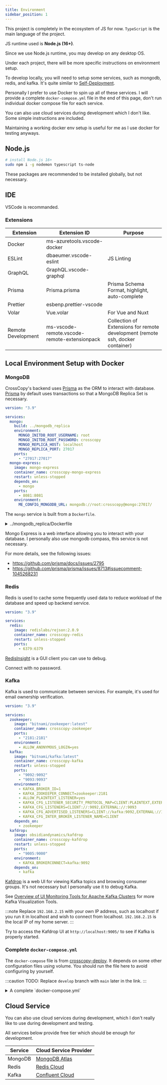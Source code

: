 ```yaml
---
title: Environment
sidebar_position: 1
---
```


This project is completely in the ecosystem of JS for now. `TypeScript` is the main language of the project.

JS runtime used is **Node.js (16+)**.

Since we use Node.js runtime, you may develop on any desktop OS.

Under each project, there will be more specific instructions on environment setup.

To develop locally, you will need to setup some services, such as mongodb, redis, and kafka. It's quite similar to [Self-Deployment](../../Deployment/self-deploy).

Personally I prefer to use Docker to spin up all of these services. I will provide a complete `docker-compose.yml` file in the end of this page, don't run individual docker compose file for each service.

You can also use cloud services during development which I don't like. Some simple instructions are included.

Maintaining a working docker env setup is useful for me as I use docker for testing anyways.

## Node.js

```bash
# install Node.js 16+
sudo npm i -g nodemon typescript ts-node
```

These packages are recommended to be installed globally, but not necessary.

## IDE

VSCode is recommanded.

### Extensions

| Extension          | Extension ID                                 | Purpose                                                                        |
| ------------------ | -------------------------------------------- | ------------------------------------------------------------------------------ |
| Docker             | ms-azuretools.vscode-docker                  |                                                                                |
| ESLint             | dbaeumer.vscode-eslint                       | JS Linting                                                                     |
| GraphQL            | GraphQL.vscode-graphql                       |                                                                                |
| Prisma             | Prisma.prisma                                | Prisma Schema Format, highlight, auto-complete                                 |
| Prettier           | esbenp.prettier-vscode                       |                                                                                |
| Volar              | Vue.volar                                    | For Vue and Nuxt                                                               |
| Remote Development | ms-vscode-remote.vscode-remote-extensionpack | Collection of Extensions for remote development (remote ssh, docker container) |

## Local Environment Setup with Docker

### MongoDB

CrossCopy's backend uses [Prisma](https://www.prisma.io/) as the ORM to interact with database. [Prisma](https://www.prisma.io/) by default uses transactions so that a MongoDB Replica Set is necessary.

```yml
version: "3.9"

services:
  mongo:
    build: ../mongodb_replica
    environment:
      MONGO_INITDB_ROOT_USERNAME: root
      MONGO_INITDB_ROOT_PASSWORD: crosscopy
      MONGO_REPLICA_HOST: localhost
      MONGO_REPLICA_PORT: 27017
    ports:
      - "27017:27017"
  mongo-express:
    image: mongo-express
    container_name: crosscopy-mongo-express
    restart: unless-stopped
    depends_on:
      - mongo
    ports:
      - 8081:8081
    environment:
      ME_CONFIG_MONGODB_URL: mongodb://root:crosscopy@mongo:27017/
```

The `mongo` service is built from a `Dockerfile`.

<details>
<summary>../mongodb_replica/Dockerfile</summary>

The `Dockerfile` is taken from Prisma https://github.com/prisma/prisma/blob/main/docker/mongodb_replica/Dockerfile

```Dockerfile
FROM mongo:4

# we take over the default & start mongo in replica set mode in a background task
ENTRYPOINT mongod --port $MONGO_REPLICA_PORT --replSet rs0 --bind_ip 0.0.0.0 & MONGOD_PID=$!; \
# we prepare the replica set with a single node and prepare the root user config
INIT_REPL_CMD="rs.initiate({ _id: 'rs0', members: [{ _id: 0, host: '$MONGO_REPLICA_HOST:$MONGO_REPLICA_PORT' }] })"; \
INIT_USER_CMD="db.createUser({ user: '$MONGO_INITDB_ROOT_USERNAME', pwd: '$MONGO_INITDB_ROOT_PASSWORD', roles: [ 'root' ] })"; \
# we wait for the replica set to be ready and then submit the commands just above
until (mongo admin --port $MONGO_REPLICA_PORT --eval "$INIT_REPL_CMD && $INIT_USER_CMD"); do sleep 1; done; \
# we are done but we keep the container by waiting on signals from the mongo task
echo "REPLICA SET ONLINE"; wait $MONGOD_PID;
```

</details>

Mongo Express is a web interface allowing you to interact with your database. I personally also use mongodb compass, this service is not necessary.

For more details, see the following issues:

- https://github.com/prisma/docs/issues/2795
- https://github.com/prisma/prisma/issues/8713#issuecomment-1045268231

### Redis

Redis is used to cache some frequently used data to reduce workload of the database and speed up backend service.

```yml
version: "3.9"

services:
  redis:
    image: redislabs/rejson:2.0.9
    container_name: crosscopy-redis
    restart: unless-stopped
    ports:
      - 6379:6379
```

[RedisInsight](https://redis.com/redis-enterprise/redis-insight/) is a GUI client you can use to debug.

Connect with no password.

### Kafka

Kafka is used to communicate between services. For example, it's used for email ownership verification.

```yml
version: "3.9"

services:
  zookeeper:
    image: "bitnami/zookeeper:latest"
    container_name: crosscopy-zookeeper
    ports:
      - "2181:2181"
    environment:
      - ALLOW_ANONYMOUS_LOGIN=yes
  kafka:
    image: "bitnami/kafka:latest"
    container_name: crosscopy-kafka
    restart: unless-stopped
    ports:
      - "9092:9092"
      - "9093:9093"
    environment:
      - KAFKA_BROKER_ID=1
      - KAFKA_ZOOKEEPER_CONNECT=zookeeper:2181
      - ALLOW_PLAINTEXT_LISTENER=yes
      - KAFKA_CFG_LISTENER_SECURITY_PROTOCOL_MAP=CLIENT:PLAINTEXT,EXTERNAL:PLAINTEXT
      - KAFKA_CFG_LISTENERS=CLIENT://:9092,EXTERNAL://:9093
      - KAFKA_CFG_ADVERTISED_LISTENERS=CLIENT://kafka:9092,EXTERNAL://192.168.2.15:9093
      - KAFKA_CFG_INTER_BROKER_LISTENER_NAME=CLIENT
    depends_on:
      - zookeeper
  kafdrop:
    image: obsidiandynamics/kafdrop
    container_name: crosscopy-kafdrop
    restart: unless-stopped
    ports:
      - "9005:9000"
    environment:
      - KAFKA_BROKERCONNECT=kafka:9092
    depends_on:
      - kafka
```

[Kafdrop](https://github.com/obsidiandynamics/kafdrop) is a web UI for viewing Kafka topics and browsing consumer groups. It's not necessary but I personally use it to debug Kafka.

See [Overview of UI Monitoring Tools for Apache Kafka Clusters](https://towardsdatascience.com/overview-of-ui-monitoring-tools-for-apache-kafka-clusters-9ca516c165bd) for more Kafka Visualization Tools.

:::note
Replace `192.168.2.15` with your own IP address, such as localhost if you run it in localhost and wish to connect from localhost. `192.168.2.15` is the local IP of my home server.
:::

Try to access the Kafdrop UI at `http://localhost:9005/` to see if Kafka is properly started.

### Complete `docker-compose.yml`

The `docker-compose` file is from [crosscopy-deploy](https://github.com/CrossCopy/crosscopy-deploy/blob/develop/self-deploy/docker-compose.dev.yml). It depends on some other configuration files using volume. You should run the file here to avoid configuring by yourself.

:::caution
TODO: Replace `develop` branch with `main` later in the link.
:::

<details>

<summary>A complete `docker-compose.yml`</summary>

```yml
version: "3.9"

services:
  mongo:
    build: ./mongodb_replica
    container_name: crosscopy-mongodb
    restart: unless-stopped
    environment:
      MONGO_INITDB_ROOT_USERNAME: root
      MONGO_INITDB_ROOT_PASSWORD: prisma
      MONGO_REPLICA_HOST: localhost
      MONGO_REPLICA_PORT: 27017
    ports:
      - "27017:27017"
    networks:
      - crosscopy
  mongo-express:
    image: mongo-express
    container_name: crosscopy-mongo-express
    restart: unless-stopped
    depends_on:
      - mongo
    ports:
      - 8081:8081
    environment:
      ME_CONFIG_MONGODB_URL: mongodb://root:prisma@mongo:27017/
    networks:
      - crosscopy
  redis:
    image: redislabs/rejson:2.0.9
    container_name: crosscopy-redis
    restart: unless-stopped
    ports:
      - 6379:6379
    volumes:
      - ./redis/redis.conf:/usr/local/etc/redis/redis.conf
    networks:
      - crosscopy
  zookeeper:
    image: "bitnami/zookeeper:latest"
    restart: unless-stopped
    container_name: crosscopy-zookeeper
    ports:
      - "2181:2181"
    environment:
      - ALLOW_ANONYMOUS_LOGIN=yes
    networks:
      - crosscopy
  kafka:
    image: "bitnami/kafka:latest"
    container_name: crosscopy-kafka
    restart: unless-stopped
    ports:
      - "9092:9092"
      - "9093:9093"
    environment:
      - KAFKA_BROKER_ID=1
      - KAFKA_ZOOKEEPER_CONNECT=zookeeper:2181
      - ALLOW_PLAINTEXT_LISTENER=yes
      - KAFKA_CFG_LISTENER_SECURITY_PROTOCOL_MAP=CLIENT:PLAINTEXT,EXTERNAL:PLAINTEXT
      - KAFKA_CFG_LISTENERS=CLIENT://:9092,EXTERNAL://:9093
      - KAFKA_CFG_ADVERTISED_LISTENERS=CLIENT://kafka:9092,EXTERNAL://localhost:9093
      - KAFKA_CFG_INTER_BROKER_LISTENER_NAME=CLIENT
    depends_on:
      - zookeeper
    networks:
      - crosscopy
  kafdrop:
    image: obsidiandynamics/kafdrop
    container_name: crosscopy-kafdrop
    restart: unless-stopped
    ports:
      - "9005:9000"
    environment:
      - KAFKA_BROKERCONNECT=kafka:9092
    depends_on:
      - kafka
    networks:
      - crosscopy

networks:
  crosscopy:
    driver: bridge

volumes:
  crosscopy:
# docker compose -f ./docker-compose.dev.yml up
```

</details>

## Cloud Service

You can also use cloud services during development, which I don't really like to use during development and testing.

All services below provide free tier which should be enough for development.

| Service | Cloud Service Provider                                            |
| ------- | ----------------------------------------------------------------- |
| MongoDB | [MongoDB Atlas](https://www.mongodb.com/cloud)                    |
| Redis   | [Redis Cloud](https://redis.com/redis-enterprise-cloud/overview/) |
| Kafka   | [Confluent Cloud](https://www.confluent.io/)                      |
